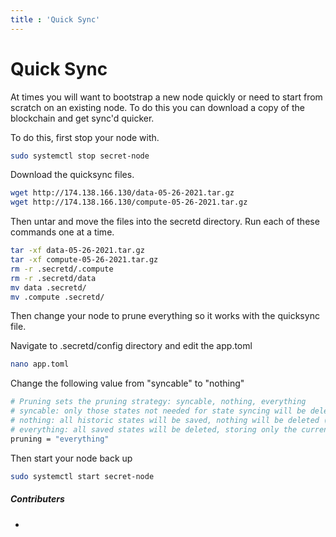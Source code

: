 ```yaml
---
title : 'Quick Sync'
---
```


# Quick Sync

At times you will want to bootstrap a new node quickly or need to start from scratch on an existing node. To do this you can download a copy of the blockchain and get sync'd quicker.

To do this, first stop your node with.

```bash
sudo systemctl stop secret-node
```

Download the quicksync files.

```bash
wget http://174.138.166.130/data-05-26-2021.tar.gz
wget http://174.138.166.130/compute-05-26-2021.tar.gz
```

Then untar and move the files into the secretd directory. Run each of these commands one at a time.

```bash
tar -xf data-05-26-2021.tar.gz
tar -xf compute-05-26-2021.tar.gz 
rm -r .secretd/.compute
rm -r .secretd/data
mv data .secretd/
mv .compute .secretd/
```

Then change your node to prune everything so it works with the quicksync file.

Navigate to .secretd/config directory and edit the app.toml

```bash
nano app.toml
```

Change the following value from "syncable" to "nothing"

```bash
# Pruning sets the pruning strategy: syncable, nothing, everything
# syncable: only those states not needed for state syncing will be deleted (keeps last 100 + every 10000th)
# nothing: all historic states will be saved, nothing will be deleted (i.e. archiving node)
# everything: all saved states will be deleted, storing only the current state
pruning = "everything"
```

Then start your node back up

```bash
sudo systemctl start secret-node
```

##### Contributers

*
